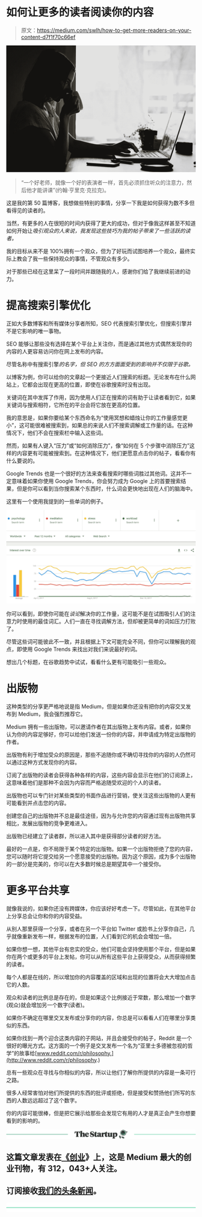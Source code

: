 # 如何让更多的读者阅读你的内容

> 原文：<https://medium.com/swlh/how-to-get-more-readers-on-your-content-d7f1f70c66ef>

![](img/9ba70e983d9a02258b8673623fee6d83.png)

> “一个好老师，就像一个好的表演者一样，首先必须抓住听众的注意力，然后他才能讲课”(约翰·亨里克·克拉克)。

这是我的第 50 篇博客，我想做些特别的事情，分享一下我是如何获得为数不多但看得见的读者的。

当然，有更多的人在很短的时间内获得了更大的成功，但对于像我这样甚至不知道如何开始让*吸引观众的人来说，我发现这些技巧为我的帖子带来了一些活跃的读者。*

我的目标从来不是 100%拥有一个观众，但为了好玩而试图培养一个观众，最终实际上教会了我一些保持观众的事情，不管观众有多少。

对于那些已经在这里呆了一段时间并跟随我的人，感谢你们给了我继续前进的动力。

# 提高搜索引擎优化

正如大多数博客和所有媒体分享者所知，SEO 代表搜索引擎优化，但搜索引擎并不是它影响的唯一事物。

SEO 能够让那些没有选择在某个平台上关注你，而是通过其他方式偶然发现你的内容的人更容易访问你在网上发布的内容。

尽管名称中有搜索引擎*的名字，但 SEO 的方方面面受到的影响并不仅限于谷歌。*

以博客为例，你可以给你的文章起一个更接近人们搜索的标题。无论发布在什么网站上，它都会出现在更高的位置，即使在谷歌搜索时没有出现。

关键词在其中发挥了作用，因为使用人们正在搜索的词有助于让读者看到它，如果关键词与搜索相符，它所在的平台会将它放在更高的位置。

我的意思是，如果你要给某个东西命名为“使用冥想和蜡烛让你的工作量感觉更小”，这可能很难被搜索到，如果总的来说人们不搜索调解或工作量的话。在这种情况下，他们不会在搜索栏中输入这些词。

然而，如果有人键入“压力”或“如何消除压力”，像“如何在 5 个步骤中消除压力”这样的内容更有可能被搜索到。在这种情况下，他们更愿意点击你的帖子，看看你有什么要说的。

Google Trends 也是一个很好的方法来查看搜索时哪些词胜过其他词。这并不一定意味着如果你使用 Google Trends，你会努力成为 Google 上的首要搜索结果，但是你可以看到当你搜索某个东西时，什么词会更快地出现在人们的脑海中。

这里有一个使用我提到的一些单词的例子。

![](img/48788826d824ec7d99c7d87a43c6ed92.png)

你可以看到，即使你可能在*谈论*解决你的工作量，这可能不是在试图吸引人们的注意力时使用的最佳词汇。人们一直在寻找调解方法，但却被更简单的词如压力打败了。

尽管这些词可能彼此不一致，并且根据上下文可能完全不同，但你可以理解我的观点，即使用 Google Trends 来找出对我们来说最好的词。

想出几个标题，在谷歌趋势中试试，看看什么更有可能吸引一些观众。

# 出版物

这种类型的分享更严格地说是指 Medium，但是如果你还没有把你的内容交叉发布到 Medium，我会强烈推荐它。

Medium 拥有一些出版物，可以邀请作者在其出版物上发布内容。或者，如果你认为你的内容足够好，你可以给他们发送一份你的内容，并申请成为特定出版物的作者。

出版物有利于增加受众的原因是，那些不追随你或不确切寻找你的内容的人仍然可以通过这种方式发现你的内容。

订阅了出版物的读者会获得各种各样的内容，这些内容会显示在他们的订阅源上，这意味着他们是那种不会因为内容而严格追随受欢迎的个人的读者。

出版物也可以专门针对某些类型的书面作品进行营销，使关注这些出版物的人更有可能看到并点击您的内容。

创建您自己的出版物并不总是最佳途径，因为与允许您的内容通过现有出版物共享相比，发展出版物的竞争更难进入。

出版物已经建立了读者群，所以进入其中是获得部分读者的好方法。

最好的一点是，你不局限于某个特定的出版物。如果一个出版物拒绝了您的内容，您可以随时将它提交给另一个愿意接受的出版物。因为这个原因，成为多个出版物的一部分是完美的，你可以在大多数时候总是期望其中一个接受你。

# 更多平台共享

就像我说的，如果你还没有跨媒体，你应该好好考虑一下。尽管如此，在其他平台上分享总会让你和你的内容受益。

从别人那里获得一个分享，或者在另一个平台如 Twitter 或脸书上分享你自己，几乎就像重新发布一样，根据发布的位置，人们看到它的机会会增加一倍。

如果你想一想，其他平台有忠实的受众，他们可能会坚持使用那个平台，但是如果你在两个或更多的平台上发帖，你可以从所有这些平台上获得受众，从而获得频繁的读者。

每个人都是在线的，所以增加你的内容覆盖的区域和出现的位置将会大大增加点击它的人数。

观众和读者的比例总是存在的，但是如果这个比例接近于常数，那么增加一个数字(观众)就会增加另一个数字(读者)。

如果你不确定在哪里交叉发布或分享你的内容，你总是可以看看人们在哪里分享类似的东西。

如果你找到一两个迎合这类内容的子网站，并且会接受你的帖子，Reddit 是一个很好的曝光方式。这方面的一个例子是交叉发布一个名为“亚里士多德被忽视的哲学”的故事给[www.reddit.com/r/philosophy.](http://www.reddit.com/r/philosophy.)

总有一些观众在寻找与你相似的内容，所以让他们了解你所提供的内容是一条可行之路。

很多人经常害怕对他们所提供的东西的批评或拒绝，但是接受和赞扬他们所写的东西的人数远远超过了这个数字。

你的内容可能很棒，但是把它展示给那些会发现它有用的人才是真正会产生你想要看到的影响的。

[![](img/308a8d84fb9b2fab43d66c117fcc4bb4.png)](https://medium.com/swlh)

## 这篇文章发表在[《创业](https://medium.com/swlh)》上，这是 Medium 最大的创业刊物，有 312，043+人关注。

## 订阅接收[我们的头条新闻](http://growthsupply.com/the-startup-newsletter/)。

[![](img/b0164736ea17a63403e660de5dedf91a.png)](https://medium.com/swlh)